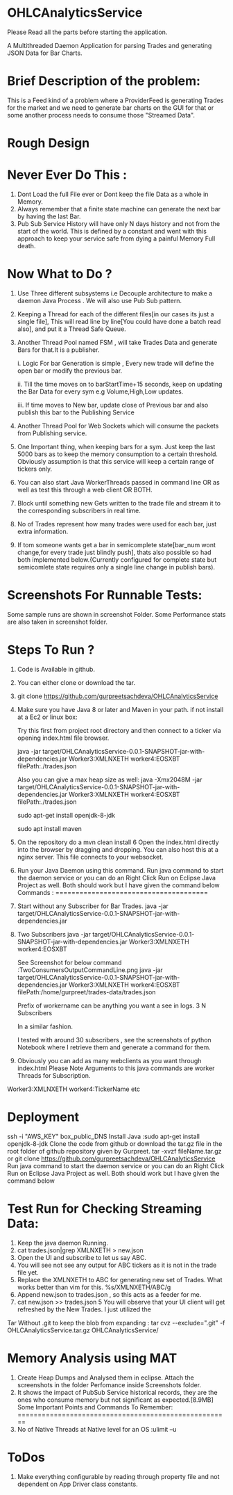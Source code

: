 OHLCAnalyticsService
=========================================

Please Read all the parts before starting the application.

A Multithreaded Daemon Application for parsing Trades and generating JSON Data for Bar Charts. 

Brief Description of the problem:
===============================================

This is a Feed kind of a problem where a ProviderFeed is generating Trades for the market and we need to generate bar charts on the GUI
for that or some another process needs to consume those "Streamed Data".

Rough Design 
======================================================

Never Ever Do This :
==============================
1. Dont Load the full File ever or Dont keep the file Data as a whole in Memory.
2. Always remember that a finite state machine can generate the next bar by having the last Bar.
3. Pub Sub Service History will have only N days history and not from the start of the world. This is defined by a constant and went with this approach to keep your service safe from dying a painful Memory Full death.


Now What to Do ?
==============================
1. Use Three different subsystems i.e Decouple architecture to make a daemon Java Process . We will also use Pub Sub pattern.
2. Keeping  a Thread for each of the different files[in our cases its just a single file], This will read line by line[You could have done a batch read also], and put it a Thread Safe Queue.
3. Another Thread Pool named FSM , will take Trades Data and generate Bars for that.It is a publisher.

	i. Logic For bar Generation is simple , Every new trade will define the open bar or modify the previous bar.
	
	ii. Till the time moves on to barStartTime+15 seconds, keep on updating the Bar Data for every sym e.g Volume,High,Low updates.
	
	iii. If time moves to New bar, update close of Previous bar and also publish this bar to the Publishing Service
	
4. Another Thread Pool for Web Sockets which will consume the packets from Publishing service.
5. One Important thing, when keeping bars for a sym. Just keep the last 5000 bars as to keep the memory consumption to a certain threshold. Obviously assumption is that this service will keep a certain range of tickers only.
6. You can also start Java WorkerThreads passed in command line OR  as well as test this through a web client OR BOTH.
7. Block until something new Gets written to the trade file and stream it to the corresponding subscribers in real time.
8. No of Trades represent how many trades were used for each bar, just extra information.
9. If tom someone wants get a bar in semicomplete state[bar_num wont change,for every trade just blindly push], thats also possible so had both implemented below.{Currently configured for complete state but semicomlete state requires only a single line change in publish bars).

Screenshots For Runnable Tests:
================================================================

Some sample runs are shown in screenshot Folder.
Some Performance stats are also taken in screenshot folder.

Steps To Run ?
=======================================
1. Code is Available in github.
2. You can either clone or download the tar.
3. git clone https://github.com/gurpreetsachdeva/OHLCAnalyticsService
4. Make sure you have Java 8 or later  and Maven in your path.
	if not install at a Ec2 or linux box:
	
	Try this first from project root directory and then connect to a ticker via opening index.html file browser.
	
	java -jar target/OHLCAnalyticsService-0.0.1-SNAPSHOT-jar-with-dependencies.jar Worker3:XMLNXETH worker4:EOSXBT filePath:./trades.json
	
	Also you can give a max heap size as well:
	java -Xmx2048M -jar target/OHLCAnalyticsService-0.0.1-SNAPSHOT-jar-with-dependencies.jar Worker3:XMLNXETH worker4:EOSXBT filePath:./trades.json
	

	
	sudo apt-get install openjdk-8-jdk
	
	sudo apt install maven
5. On the repository do a mvn clean install
6 Open the index.html directly into the browser by dragging and dropping. You can also host this at a nginx server. This file connects to your websocket.
8. Run your Java Daemon using this command.
Run java command to start the daemon service or you can do an Right Click Run on Eclipse Java Project as well. Both should work but I have given the command below
Commands :
======================================
1. Start without any Subscriber for Bar Trades.
	java -jar target/OHLCAnalyticsService-0.0.1-SNAPSHOT-jar-with-dependencies.jar 
	
2. Two Subscribers 
	java -jar target/OHLCAnalyticsService-0.0.1-SNAPSHOT-jar-with-dependencies.jar Worker3:XMLNXETH worker4:EOSXBT
	
	See Screenshot for below command :TwoConsumersOutputCommandLine.png
	java -jar target/OHLCAnalyticsService-0.0.1-SNAPSHOT-jar-with-dependencies.jar Worker3:XMLNXETH worker4:EOSXBT filePath:/home/gurpreet/trades-data/trades.json
	
	Prefix of workername can be anything you want a see in logs.
3  N Subscribers 

	In a similar fashion.
	
	I tested with around 30 subscribers , see the screenshots of python Notebook where I retrieve them and generate a command for them.
	
4. Obviously you can add as many webclients as you want through index.html
Please Note Arguments to this java commands are worker Threads for Subscription.

Worker3:XMLNXETH worker4:TickerName etc


	
	
Deployment
=============================

ssh -i "AWS_KEY" box_public_DNS
Install Java :sudo apt-get install openjdk-8-jdk
Clone the code from github or download the tar.gz file in the root folder of github repository given by Gurpreet.
tar -xvzf fileName.tar.gz or git clone https://github.com/gurpreetsachdeva/OHLCAnalyticsService
Run java command to start the daemon service or you can do an Right Click Run on Eclipse Java Project as well. Both should work but I have given the command below


Test Run for Checking Streaming Data:
======================================
1. Keep the java daemon Running.
2. cat trades.json|grep XMLNXETH > new.json
3. Open the UI and subscribe to let us say ABC.
4. You will see not see any output for ABC tickers as it is not in the trade file yet.
5. Replace the XMLNXETH to ABC for generating new set of Trades. What works better than vim for this. %s/XMLNXETH/ABC/g
3. Append new.json to trades.json , so this acts as a feeder for me.
4. cat new.json >> trades.json
5 You will observe that your UI client will get refreshed by the New Trades. I just utilized the 

Tar Without .git to keep the blob from expanding : tar cvz --exclude=".git" -f OHLCAnalyticsService.tar.gz OHLCAnalyticsService/

Memory Analysis using MAT
===================================
1. Create Heap Dumps and Analysed them in eclipse. Attach the screenshots in the folder Perfomance inside Screenshots folder.
2. It shows the impact of PubSub Service historical records, they are the ones who consume memory but not significant as expected.[8.9MB]
Some Important Points and Commands To Remember:
=====================================================
1. No of Native Threads at Native level for an OS :ulimit –u

ToDos
========
1. Make everything configurable by reading through property file and not dependent on App Driver class constants.
